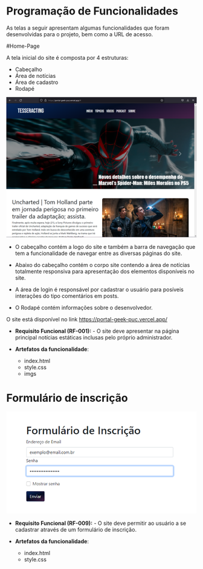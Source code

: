# Programação de Funcionalidades

As telas a seguir apresentam algumas funcionalidades que foram desenvolvidas para o projeto, bem como a URL de acesso.

#Home-Page

A tela inicial do site é composta por 4 estruturas:

- Cabeçalho 
- Área de notícias
- Área de cadastro
- Rodapé

![Home-Page](img/Home-Page.png)

- O cabeçalho contém a logo do site e também a barra de navegação que tem a funcionalidade de navegar entre as diversas páginas do site.

- Abaixo do cabeçalho contém o corpo site contendo a área de notícias totalmente responsiva para apresentação dos elementos disponíveis no site.

- A área de login é responsável por cadastrar o usuário para posíveis interações do tipo comentários em posts.

- O Rodapé contém informações sobre o desenvolvedor.

O site está disponível no link <a>https://portal-geek-puc.vercel.app/</a>

- **Requisito Funcional (RF-001):** - O site deve apresentar na página principal notícias estáticas inclusas pelo próprio administrador.

* **Artefatos da funcionalidade**:

  - index.html
  - style.css
  - imgs

# Formulário de inscrição

![Form](img/Form.png)

- **Requisito Funcional (RF-009):** - O site deve permitir ao usuário a se cadastrar através de um formulário de inscrição.

* **Artefatos da funcionalidade**:

  - index.html
  - style.css

